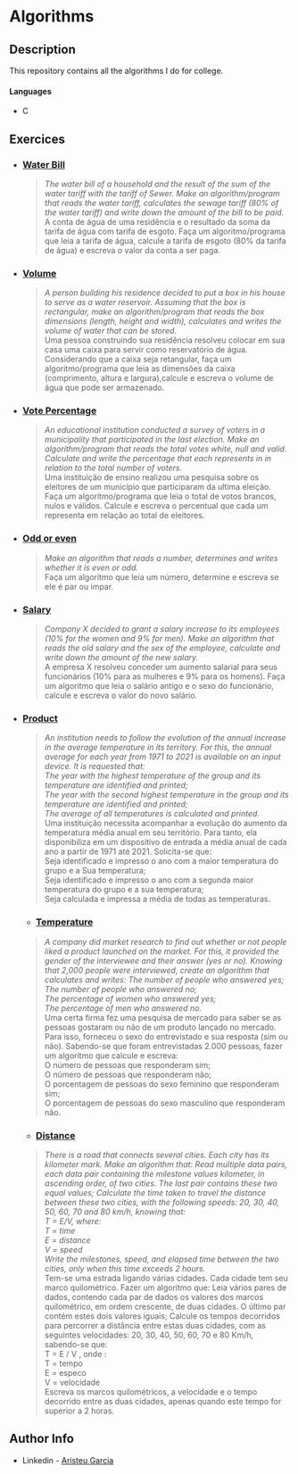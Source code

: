 # Algorithms

## Description

This repository contains all the algorithms I do for college.

#### Languages
- C

## Exercices
- ### [Water Bill](./waterBill.c)
     > *The water bill of a household and the result of the sum of the water tariff with the tariff of Sewer. Make an algorithm/program that reads the water            tariff, calculates the sewage tariff (80% of the water tariff) and write down the amount of the bill to be paid.* <br>
    A conta de água de uma residência e o resultado da soma da tarifa de água com tarifa de esgoto. Faça um algoritmo/programa que leia a tarifa de água, calcule a tarifa de esgoto (80% da tarifa de água) e escreva o valor da conta a ser paga.
     


- ### [Volume](./volume.c)
    > *A person building his residence decided to put a box in his house to serve as a water reservoir. Assuming that the box is rectangular, make an                 algorithm/program that reads the box dimensions (length, height and width), calculates and writes the volume of water that can be stored.* <br>
    Uma pessoa construindo sua residência resolveu colocar em sua casa uma caixa para servir como reservatório de água. Considerando que a caixa seja retangular,     faça um algoritmo/programa que leia as dimensões da caixa (comprimento, altura e largura),calcule e escreva o volume de água que pode ser armazenado. <br>
    

- ### [Vote Percentage](./votePercentage.c)
     > *An educational institution conducted a survey of voters in a municipality that participated in the last election. Make an algorithm/program that reads the total votes white, null and valid. Calculate and write the percentage that each represents in in relation to the total number of voters.* <br>
    Uma instituição de ensino realizou uma pesquisa sobre os eleitores de um município que participaram da ultima eleição. Faça um algoritmo/programa que leia o total de votos brancos, nulos e válidos. Calcule e escreva o percentual que cada um representa em relação ao total de eleitores.
     

- ### [Odd or even](./oddOrEven.c)

   > *Make an algorithm that reads a number, determines and writes whether it is even or odd.* <br>
   Faça um algoritmo que leia um número, determine e escreva se ele é par ou impar.

- ### [Salary](./salary.c)

   > *Company X decided to grant a salary increase to its employees (10% for the women and 9% for men). Make an algorithm that reads the old salary and the sex of the employee, calculate and write down the amount of the new salary.* <br>
   A empresa X resolveu conceder um aumento salarial para seus funcionários (10% para as mulheres e 9% para os homens). Faça um algoritmo que leia o salário antigo e o sexo do funcionário, calcule e escreva o valor do novo salário. 

- ### [Product](./product.c)

   > *An institution needs to follow the evolution of the annual increase in the average temperature in its territory. For this, the annual average for each year from 1971 to 2021 is available on an input device. It is requested that:<br>
    The year with the highest temperature of the group and its temperature are identified and printed;<br>
    The year with the second highest temperature in the group and its temperature are identified and printed;<br>
    The average of all temperatures is calculated and printed.* <br>
   Uma instituição necessita acompanhar a evolução do aumento da temperatura média anual em seu território. Para tanto, ela disponibiliza em um dispositivo de entrada a média anual de cada ano a partir de 1971 até 2021. Solicita-se que:<br>
    Seja identificado e impresso o ano com a maior temperatura do grupo e a Sua temperatura;<br>
    Seja identificado e impresso o ano com a segunda maior temperatura do grupo e a sua temperatura;<br>
    Seja calculada e impressa a média de todas as temperaturas.<br>

    - ### [Temperature](./temperature.c)

   > *A company did market research to find out whether or not people liked a product launched on the market. For this, it provided the gender of the interviewee and their answer (yes or no). Knowing that 2,000 people were interviewed, create an algorithm that calculates and writes:
    The number of people who answered yes;<br>
    The number of people who answered no;<br>
    The percentage of women who answered yes;<br>
    The percentage of men who answered no.* <br>
    Uma certa firma fez uma pesquisa de mercado para saber se as pessoas gostaram ou não de um produto lançado no mercado. Para isso, forneceu o sexo do entrevistado e sua resposta (sim ou não). Sabendo-se que foram entrevistadas 2.000 pessoas, fazer um algoritmo que calcule e escreva:<br>
    O número de pessoas que responderam sim;<br>
    O número de pessoas que responderam não;<br>
    O porcentagem de pessoas do sexo feminino que responderam sim;<br>
    O porcentagem de pessoas do sexo masculino que responderam não. <br>

    - ### [Distance](./distance.c)

   > *There is a road that connects several cities. Each city has its kilometer mark.
    Make an algorithm that:
    Read multiple data pairs, each data pair containing the milestone values
    kilometer, in ascending order, of two cities. The last pair contains these two
    equal values;
    Calculate the time taken to travel the distance between these two cities, with
    the following speeds: 20, 30, 40, 50, 60, 70 and 80 km/h, knowing that: <br>
    T = E/V, where:<br>
    T = time<br>
    E = distance<br>
    V = speed<br>
    Write the milestones, speed, and elapsed time between the two
    cities, only when this time exceeds 2 hours.*
    <br> Tem-se uma estrada ligando várias cidades. Cada cidade tem seu marco quilométrico.
    Fazer um algoritmo que:
    Leia vários pares de dados, contendo cada par de dados os valores dos marcos
    quilométrico, em ordem crescente, de duas cidades. O último par contém estes dois
    valores iguais;
    Calcule os tempos decorridos para percorrer a distância entre estas duas cidades, com
    as seguintes velocidades: 20, 30, 40, 50, 60, 70 e 80 Km/h, sabendo-se que: <br>
    T = E / V , onde :<br>
    T = tempo<br>
    E = especo<br>
    V = velocidade<br>
    Escreva os marcos quilométricos, a velocidade e o tempo decorrido entre as duas
    cidades, apenas quando este tempo for superior a 2 horas.<br>
    
## Author Info

- Linkedin - [Aristeu Garcia](https://www.linkedin.com/in/aristeu-garcia-7007a0202)
